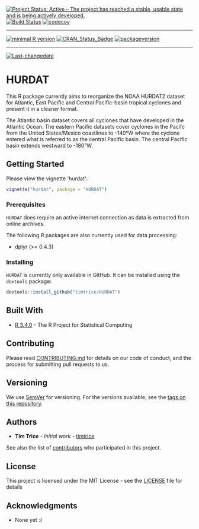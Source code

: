 
[![Project Status: Active – The project has reached a stable, usable state and is being actively developed.](http://www.repostatus.org/badges/latest/active.svg)](http://www.repostatus.org/#active) [![Build Status](https://travis-ci.org/timtrice/HURDAT.svg?branch=develop-0.1.0)](https://travis-ci.org/timtrice/HURDAT) [![codecov](https://codecov.io/gh/timtrice/HURDAT/branch/develop-0.1.0/graph/badge.svg)](https://codecov.io/gh/timtrice/HURDAT)

------------------------------------------------------------------------

[![minimal R version](https://img.shields.io/badge/R%3E%3D-3.4.0-6666ff.svg)](https://cran.r-project.org/) [![CRAN\_Status\_Badge](http://www.r-pkg.org/badges/version/HURDAT)](https://cran.r-project.org/package=HURDAT) [![packageversion](https://img.shields.io/badge/Package%20version-0.1.0-orange.svg?style=flat-square)](commits/develop-0.1.0)

------------------------------------------------------------------------

[![Last-changedate](https://img.shields.io/badge/last%20change-2017--05--13-yellowgreen.svg)](/commits/develop-0.1.0)

HURDAT
======

This R package currently aims to reorganize the NOAA HURDAT2 dataset for Atlantic, East Pacific and Central Pacific-basin tropical cyclones and present it in a cleaner format.

The Atlantic basin dataset covers all cyclones that have developed in the Atlantic Ocean. The eastern Pacific datasets cover cyclones in the Pacifc from the United States/Mexico coastlines to -140°W where the cyclone entered what is referred to as the central Pacific basin. The central Pacific basin extends westward to -180°W.

Getting Started
---------------

Please view the vignette 'hurdat':

``` r
vignette("hurdat", package = "HURDAT")
```

### Prerequisites

`HURDAT` does require an active internet connection as data is extracted from online archives.

The following R packages are also currently used for data processing:

-   dplyr (&gt;= 0.4.3)

### Installing

`HURDAT` is currently only available in GitHub. It can be installed using the `devtools` package:

``` r
devtools::install_github("timtrice/HURDAT")
```

Built With
----------

-   [R 3.4.0](https://www.r-project.org/) - The R Project for Statistical Computing

Contributing
------------

Please read [CONTRIBUTING.md](https://gist.github.com/timtrice/f2a4c2a020c87669178dad27e73bfce1) for details on our code of conduct, and the process for submitting pull requests to us.

Versioning
----------

We use [SemVer](http://semver.org/) for versioning. For the versions available, see the [tags on this repository](https://github.com/timtrice/HURDAT/tags).

Authors
-------

-   **Tim Trice** - *Initial work* - [timtrice](https://github.com/timtrice)

See also the list of [contributors](https://github.com/timtrice/HURDAT/contributors) who participated in this project.

License
-------

This project is licensed under the MIT License - see the [LICENSE](LICENSE) file for details

Acknowledgments
---------------

-   None yet :(
